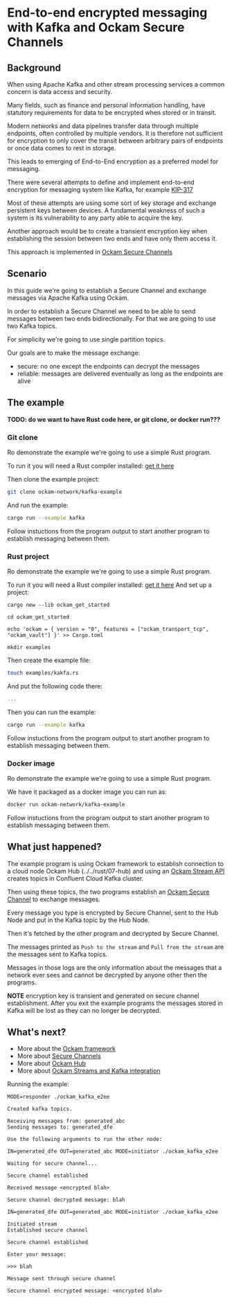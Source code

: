 # End-to-end encrypted messaging with Kafka and Ockam Secure Channels

## Background

When using Apache Kafka and other stream processing services a common concern is data access and security.

Many fields, such as finance and personal information handling, have statutory requirements for data to be encrypted when stored or in transit.

Modern networks and data pipelines transfer data through multiple endpoints, often controlled by multiple vendors. It is therefore not sufficient for encryption to only cover the transit between arbitrary pairs of endpoints or once data comes to rest in storage.

This leads to emerging of End-to-End encryption as a preferred model for messaging.

There were several attempts to define and implement end-to-end encryption for messaging system like Kafka, for example [KIP-317](https://cwiki.apache.org/confluence/display/KAFKA/KIP-317%3A+Add+end-to-end+data+encryption+functionality+to+Apache+Kafka)

Most of these attempts are using some sort of key storage and exchange persistent keys between devices. A fundamental weakness of such a system is its vulnerability to any party able to acquire the key.

Another approach would be to create a transient encryption key when establishing the session between two ends and have only them access it.

This approach is implemented in [Ockam Secure Channels](../../rust/06-secure-channel)

## Scenario

In this guide we're going to establish a Secure Channel and exchange messages via Apache Kafka using Ockam.

In order to establish a Secure Channel we need to be able to send messages between two ends bidirectionally. For that we are going to use two Kafka topics.

For simplicity we're going to use single partition topics.

Our goals are to make the message exchange:

- secure: no one except the endpoints can decrypt the messages
- reliable: messages are delivered eventually as long as the endpoints are alive

## The example

**TODO: do we want to have Rust code here, or git clone, or docker run???**


### Git clone

Ro demonstrate the example we're going to use a simple Rust program.

To run it you will need a Rust compiler installed: [get it here](https://www.rust-lang.org/tools/install)

Then clone the example project:

```bash
git clone ockam-network/kafka-example
```

And run the example:

```bash
cargo run --example kafka
```

Follow instuctions from the program output to start another program to establish messaging between them.


### Rust project

Ro demonstrate the example we're going to use a simple Rust program.

To run it you will need a Rust compiler installed: [get it here](https://www.rust-lang.org/tools/install)
And set up a project:

```
cargo new --lib ockam_get_started

cd ockam_get_started

echo 'ockam = { version = "0", features = ["ockam_transport_tcp", "ockam_vault"] }' >> Cargo.toml

mkdir examples
```

Then create the example file:

```bash
touch examples/kakfa.rs
```

And put the following code there:

```rust
...
```

Then you can run the example:

```bash
cargo run --example kafka
```

Follow instuctions from the program output to start another program to establish messaging between them.

### Docker image

Ro demonstrate the example we're going to use a simple Rust program.

We have it packaged as a docker image you can run as:

```bash
docker run ockam-network/kafka-example
```

Follow instuctions from the program output to start another program to establish messaging between them.


## What just happened?

The example program is using Ockam framework to establish connection to a cloud node Ockam Hub (../../rust/07-hub) and using an [Ockam Stream API](../../rust/xx-streams) creates topics in Confluent Cloud Kafka cluster.

Then using these topics, the two programs establish an [Ockam Secure Channel](../../rust/06-secure-channel) to exchange messages.

Every message you type is encrypted by Secure Channel, sent to the Hub Node and put in the Kafka topic by the Hub Node.

Then it's fetched by the other program and decrypted by Secure Channel.

The messages printed as `Push to the stream` and `Pull from the stream` are the messages sent to Kafka topics.

Messages in those logs are the only information about the messages that a network ever sees and cannot be decrypted by anyone other then the programs.

**NOTE** encryption key is transient and generated on secure channel establishment. After you exit the example programs the messages stored in Kafka will be lost as they can no longer be decrypted.


## What's next?

- More about the [Ockam framework](../../rust/)
- More about [Secure Channels](../../rust/06-secure-channel)
- More about [Ockam Hub](../../rust/07-hub)
- More about [Ockam Streams and Kafka integration](../../rust/xx-streams)


Running the example:


```
MODE=responder ./ockam_kafka_e2ee

Created kafka topics.

Receiving messages from: generated_abc
Sending messages to: generated_dfe

Use the following arguments to run the other node:

IN=generated_dfe OUT=generated_abc MODE=initiator ./ockam_kafka_e2ee

Waiting for secure channel...

Secure channel established

Received message <encrypted blah>

Secure channel decrypted message: blah

```


```
IN=generated_dfe OUT=generated_abc MODE=initiator ./ockam_kafka_e2ee

Initiated stream
Established secure channel

Secure channel established

Enter your message:

>>> blah

Message sent through secure channel

Secure channel encrypted message: <encrypted blah>


```
